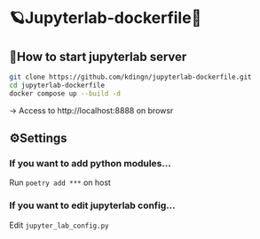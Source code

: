 # 🪐Jupyterlab-dockerfile🐳

## 🚀How to start jupyterlab server

```sh
git clone https://github.com/kdingn/jupyterlab-dockerfile.git
cd jupyterlab-dockerfile
docker compose up --build -d
```

→ Access to http://localhost:8888 on browsr

## ⚙Settings

### If you want to add python modules...

Run `poetry add ***` on host

### If you want to edit jupyterlab config...

Edit `jupyter_lab_config.py`
